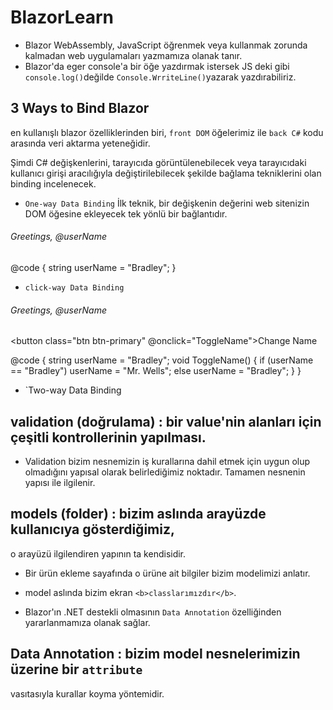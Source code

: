 # BlazorLearn

- Blazor WebAssembly, JavaScript öğrenmek veya kullanmak zorunda kalmadan web uygulamaları yazmamıza olanak tanır.
- Blazor'da eger console'a bir öğe yazdırmak istersek JS deki gibi `console.log()`değilde `Console.WrriteLine()`yazarak yazdırabiliriz.

## 3 Ways to Bind Blazor
en kullanışlı blazor özelliklerinden biri, `front DOM` öğelerimiz ile `back C#` kodu arasında veri aktarma yeteneğidir. 

Şimdi C# değişkenlerini, tarayıcıda görüntülenebilecek veya tarayıcıdaki kullanıcı girişi aracılığıyla değiştirilebilecek 
şekilde bağlama tekniklerini olan binding incelenecek.

 - `One-way Data Binding`
İlk teknik, bir değişkenin değerini web sitenizin DOM öğesine ekleyecek tek yönlü bir bağlantıdır.

<h6>Greetings, @userName</h6>

@code {
    string userName = "Bradley";
}

 - `click-way Data Binding`

<h6>Greetings, @userName</h6>

<button class="btn btn-primary" @onclick="ToggleName">Change Name</button>

@code {
    string userName = "Bradley";
    void ToggleName()
    {
        if (userName == "Bradley")
            userName = "Mr. Wells";
        else
            userName = "Bradley";
    }
}

 - `Two-way Data Binding

## validation (doğrulama) : bir value'nin alanları için çeşitli kontrollerinin yapılması. 

- Validation bizim nesnemizin iş kurallarına dahil etmek için 
uygun olup olmadığını yapısal olarak belirlediğimiz noktadır. 
Tamamen nesnenin yapısı ile ilgilenir.

## models (folder) : bizim aslında arayüzde kullanıcıya gösterdiğimiz,
o arayüzü ilgilendiren yapının ta kendisidir. 

- Bir ürün ekleme sayafında o ürüne ait bilgiler bizim modelimizi 
anlatır. 

- model aslında bizim ekran `<b>classlarımızdır</b>`.

- Blazor'ın .NET destekli olmasının `Data Annotation` özelliğinden yararlanmamıza olanak sağlar.

## Data Annotation : bizim model nesnelerimizin üzerine bir `attribute` 
vasıtasıyla kurallar koyma yöntemidir.